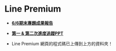 # Line Premium

* **[6/6期末專題成果報告](https://youtu.be/ZVSh1Iq5dJc)**

* **[第一 & 第二次進度追蹤PPT](https://www.canva.com/design/DAFg_EaJ-uY/y2P80v4B9Beh5dpTf4VBQQ/view?utm_content=DAFg_EaJ-uY&utm_campaign=designshare&utm_medium=link&utm_source=publishsharelink)**

* Line Premium 網頁的程式碼已上傳到上方的資料夾！

